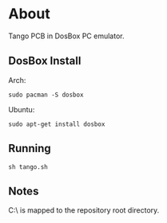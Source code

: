 # About

Tango PCB in DosBox PC emulator.

## DosBox Install

Arch:

```sudo pacman -S dosbox```

Ubuntu:

```sudo apt-get install dosbox```

## Running

``sh tango.sh``

## Notes

C:\ is mapped to the repository root directory.
